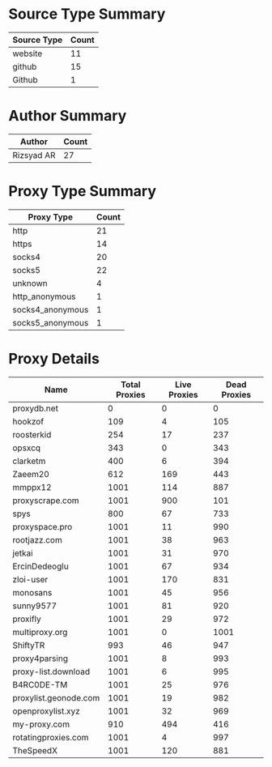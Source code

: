 # Source Type Summary

| Source Type | Count |
|-------------|-------|
| website | 11 |
| github | 15 |
| Github | 1 |


# Author Summary

| Author | Count |
|--------|-------|
| Rizsyad AR | 27 |


# Proxy Type Summary

| Proxy Type | Count |
|------------|-------|
| http | 21 |
| https | 14 |
| socks4 | 20 |
| socks5 | 22 |
| unknown | 4 |
| http_anonymous | 1 |
| socks4_anonymous | 1 |
| socks5_anonymous | 1 |


# Proxy Details

| Name | Total Proxies | Live Proxies | Dead Proxies |
|------|---------------|--------------|---------------|
| proxydb.net | 0 | 0 | 0 |
| hookzof | 109 | 4 | 105 |
| roosterkid | 254 | 17 | 237 |
| opsxcq | 343 | 0 | 343 |
| clarketm | 400 | 6 | 394 |
| Zaeem20 | 612 | 169 | 443 |
| mmppx12 | 1001 | 114 | 887 |
| proxyscrape.com | 1001 | 900 | 101 |
| spys | 800 | 67 | 733 |
| proxyspace.pro | 1001 | 11 | 990 |
| rootjazz.com | 1001 | 38 | 963 |
| jetkai | 1001 | 31 | 970 |
| ErcinDedeoglu | 1001 | 67 | 934 |
| zloi-user | 1001 | 170 | 831 |
| monosans | 1001 | 45 | 956 |
| sunny9577 | 1001 | 81 | 920 |
| proxifly | 1001 | 29 | 972 |
| multiproxy.org | 1001 | 0 | 1001 |
| ShiftyTR | 993 | 46 | 947 |
| proxy4parsing | 1001 | 8 | 993 |
| proxy-list.download | 1001 | 6 | 995 |
| B4RC0DE-TM | 1001 | 25 | 976 |
| proxylist.geonode.com | 1001 | 19 | 982 |
| openproxylist.xyz | 1001 | 32 | 969 |
| my-proxy.com | 910 | 494 | 416 |
| rotatingproxies.com | 1001 | 4 | 997 |
| TheSpeedX | 1001 | 120 | 881 |
